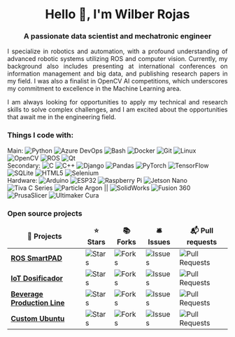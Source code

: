 
<h1 align="center">Hello 👋, I'm Wilber Rojas</h1>
<h3 align="center">A passionate data scientist and mechatronic engineer</h3>
<p align="justify">I specialize in robotics and automation, with a profound understanding of advanced robotic systems utilizing ROS and computer vision. Currently, my background also includes presenting at international conferences on information management and big data, and publishing research papers in my field. I was also a finalist in OpenCV AI competitions, which underscores my commitment to excellence in the Machine Learning area.</p>
<p align="justify">I am always looking for opportunities to apply my technical and research skills to solve complex challenges, and I am excited about the opportunities that await me in the engineering field.</p>

<h3 align="left">Things I code with:</h3>
<p>
  Main:
  <img alt="Python" src="https://img.shields.io/badge/-Python-3776AB?style=flat-square&logo=python&logoColor=white" />
  <img alt="Azure DevOps" src="https://img.shields.io/badge/-Azure_DevOps-0078D7?style=flat-square&logo=azure-devops&logoColor=white" />
  <img alt="Bash" src="https://img.shields.io/badge/-Bash-4EAA25?style=flat-square&logo=gnu-bash&logoColor=white" />
  <img alt="Docker" src="https://img.shields.io/badge/-Docker-2496ED?style=flat-square&logo=docker&logoColor=white" />
  <img alt="Git" src="https://img.shields.io/badge/-Git-F05032?style=flat-square&logo=git&logoColor=white" />
  <img alt="Linux" src="https://img.shields.io/badge/-Linux-FCC624?style=flat-square&logo=linux&logoColor=white" />
  <img alt="OpenCV" src="https://img.shields.io/badge/-OpenCV-5C3EE8?style=flat-square&logo=opencv&logoColor=white" />
  <img alt="ROS" src="https://img.shields.io/badge/-ROS-22314E?style=flat-square&logo=ros&logoColor=white" />
  <img alt="Qt" src="https://img.shields.io/badge/-Qt-41CD52?style=flat-square&logo=qt&logoColor=white" />
  </br>Secondary:
  <img alt="C" src="https://img.shields.io/badge/-C-A8B9CC?style=flat-square&logo=c&logoColor=white" />
  <img alt="C++" src="https://img.shields.io/badge/-C++-00599C?style=flat-square&logo=cplusplus&logoColor=white" />
  <img alt="Django" src="https://img.shields.io/badge/-Django-092E20?style=flat-square&logo=django&logoColor=white" />
  <img alt="Pandas" src="https://img.shields.io/badge/-Pandas-150458?style=flat-square&logo=pandas&logoColor=white" />
  <img alt="PyTorch" src="https://img.shields.io/badge/-PyTorch-EE4C2C?style=flat-square&logo=pytorch&logoColor=white" />
  <img alt="TensorFlow" src="https://img.shields.io/badge/-TensorFlow-FF6F00?style=flat-square&logo=tensorflow&logoColor=white" />
  <img alt="SQLite" src="https://img.shields.io/badge/-SQLite-003B57?style=flat-square&logo=sqlite&logoColor=white" />
  <img alt="HTML5" src="https://img.shields.io/badge/-HTML5-E34F26?style=flat-square&logo=html5&logoColor=white" />
  <img alt="Selenium" src="https://img.shields.io/badge/-Selenium-43B02A?style=flat-square&logo=selenium&logoColor=white" />
  </br>Hardware:
  <img alt="Arduino" src="https://img.shields.io/badge/-Arduino-00979D?style=flat-square&logo=arduino&logoColor=white" />
  <img alt="ESP32" src="https://img.shields.io/badge/-ESP32-FF0000?style=flat-square&logo=espressif&logoColor=white" />
  <img alt="Raspberry Pi" src="https://img.shields.io/badge/-Raspberry_Pi-C51A4A?style=flat-square&logo=Raspberry-Pi&logoColor=white" />
  <img alt="Jetson Nano" src="https://img.shields.io/badge/-Jetson_Nano-76B900?style=flat-square&logo=nvidia&logoColor=white" />
  <img alt="Tiva C Series" src="https://img.shields.io/badge/-Tiva_C_Series-F20000?style=flat-square&logo=ti&logoColor=white" />
  <img alt="Particle Argon" src="https://img.shields.io/badge/-Particle_Photon-00BFFF?style=flat-square&logo=particle&logoColor=white" />
  ||
  <img alt="SolidWorks" src="https://img.shields.io/badge/-SolidWorks-FF0000?style=flat-square&logo=solidworks&logoColor=white" />
  <img alt="Fusion 360" src="https://img.shields.io/badge/-Fusion_360-FE5733?style=flat-square&logo=autodesk&logoColor=white" />
  <img alt="PrusaSlicer" src="https://img.shields.io/badge/-PrusaSlicer-F57900?style=flat-square&logo=prusa&logoColor=white" />
  <img alt="Ultimaker Cura" src="https://img.shields.io/badge/-Ultimaker_Cura-00D5FF?style=flat-square&logo=ultimaker&logoColor=white" />

</p>

<h3>Open source projects</h3>
<table>
  <thead align="center">
    <tr border: none;>
      <td><b>🎁 Projects</b></td>
      <td><b>⭐ Stars</b></td>
      <td><b>📚 Forks</b></td>
      <td><b>🛎 Issues</b></td>
      <td><b>📬 Pull requests</b></td>
    </tr>
  </thead>
  <tbody>
    <tr>
      <td><a href="https://github.com/WilberRojas/ROS-smartPAD"><b>ROS SmartPAD</b></a></td>
      <td><img alt="Stars" src="https://img.shields.io/github/stars/WilberRojas/ROS-smartPAD?style=flat-square&labelColor=343b41"/></td>
      <td><img alt="Forks" src="https://img.shields.io/github/forks/WilberRojas/ROS-smartPAD?style=flat-square&labelColor=343b41"/></td>
      <td><img alt="Issues" src="https://img.shields.io/github/issues/WilberRojas/ROS-smartPAD?style=flat-square&labelColor=343b41"/></td>
      <td><img alt="Pull Requests" src="https://img.shields.io/github/issues-pr/WilberRojas/ROS-smartPAD?style=flat-square&labelColor=343b41"/></td>
    </tr>
    <tr>
      <td><a href="https://github.com/WilberRojas/IoT_Dosificador"><b>IoT Dosificador</b></a></td>
      <td><img alt="Stars" src="https://img.shields.io/github/stars/WilberRojas/IoT_Dosificador?style=flat-square&labelColor=343b41"/></td>
      <td><img alt="Forks" src="https://img.shields.io/github/forks/WilberRojas/IoT_Dosificador?style=flat-square&labelColor=343b41"/></td>
      <td><img alt="Issues" src="https://img.shields.io/github/issues/WilberRojas/IoT_Dosificador?style=flat-square&labelColor=343b41"/></td>
      <td><img alt="Pull Requests" src="https://img.shields.io/github/issues-pr/WilberRojas/IoT_Dosificador?style=flat-square&labelColor=343b41"/></td>
    </tr>
    <tr>
      <td><a href="https://github.com/WilberRojas/beverage-production-line"><b>Beverage Production Line</b></a></td>
      <td><img alt="Stars" src="https://img.shields.io/github/stars/WilberRojas/beverage-production-line?style=flat-square&labelColor=343b41"/></td>
      <td><img alt="Forks" src="https://img.shields.io/github/forks/WilberRojas/beverage-production-line?style=flat-square&labelColor=343b41"/></td>
      <td><img alt="Issues" src="https://img.shields.io/github/issues/WilberRojas/beverage-production-line?style=flat-square&labelColor=343b41"/></td>
      <td><img alt="Pull Requests" src="https://img.shields.io/github/issues-pr/WilberRojas/beverage-production-line?style=flat-square&labelColor=343b41"/></td>
    </tr>
    <tr>
      <td><a href="https://github.com/WilberRojas/wordpress-dind"><b>Custom Ubuntu</b></a></td>
      <td><img alt="Stars" src="https://img.shields.io/github/stars/WilberRojas/wordpress-dind?style=flat-square&labelColor=343b41"/></td>
      <td><img alt="Forks" src="https://img.shields.io/github/forks/WilberRojas/wordpress-dind?style=flat-square&labelColor=343b41"/></td>
      <td><img alt="Issues" src="https://img.shields.io/github/issues/WilberRojas/wordpress-dind?style=flat-square&labelColor=343b41"/></td>
      <td><img alt="Pull Requests" src="https://img.shields.io/github/issues-pr/WilberRojas/wordpress-dind?style=flat-square&labelColor=343b41"/></td>
    </tr>
  </tbody>
</table>


<!--START_SECTION:waka

```txt
Python              29 hrs 52 mins  🟩🟩🟩🟩🟩🟩🟩🟩⬜⬜⬜⬜⬜⬜⬜⬜⬜⬜⬜⬜⬜⬜⬜⬜⬜   31.68 %
Bash                  13 hrs 14 mins  🟩🟩🟩🟨⬜⬜⬜⬜⬜⬜⬜⬜⬜⬜⬜⬜⬜⬜⬜⬜⬜⬜⬜⬜⬜   14.04 %
JavaScript            8 hrs 14 mins   🟩🟩⬜⬜⬜⬜⬜⬜⬜⬜⬜⬜⬜⬜⬜⬜⬜⬜⬜⬜⬜⬜⬜⬜⬜   08.74 %
C++                   6 hrs 57 mins   🟩🟩⬜⬜⬜⬜⬜⬜⬜⬜⬜⬜⬜⬜⬜⬜⬜⬜⬜⬜⬜⬜⬜⬜⬜   07.36 %
TypeScript            4 hrs 59 mins   🟩🟨⬜⬜⬜⬜⬜⬜⬜⬜⬜⬜⬜⬜⬜⬜⬜⬜⬜⬜⬜⬜⬜⬜⬜   05.28 %
```

END_SECTION:waka
<h3>Github Stats</h3>
<p><img align="center" src="https://github-readme-streak-stats.herokuapp.com/?user=wilberrojas&" alt="wilberrojas" /></p>
<p><img src="https://github-readme-stats.vercel.app/api?username=wilberrojas&amp;show_icons=true" alt="GitHub Stats"></p>
-->

